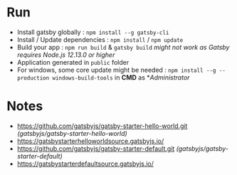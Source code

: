 # Run

- Install gatsby globally : `npm install --g gatsby-cli`
- Install / Update dependencies : `npm install` / `npm update`
- Build your app : `npm run build` & `gatsby build` *might not work as Gatsby requires Node.js 12.13.0 or higher*
- Application generated in `public` folder
- For windows, some core update might be needed : `npm install --g --production windows-build-tools` in **CMD** as **Administrator*

# Notes

- https://github.com/gatsbyjs/gatsby-starter-hello-world.git *(gatsbyjs/gatsby-starter-hello-world)*
- https://gatsbystarterhelloworldsource.gatsbyjs.io/
- https://github.com/gatsbyjs/gatsby-starter-default.git *(gatsbyjs/gatsby-starter-default)*
- https://gatsbystarterdefaultsource.gatsbyjs.io/
